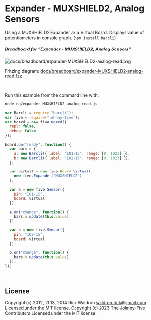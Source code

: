 <!--remove-start-->

# Expander - MUXSHIELD2, Analog Sensors

<!--remove-end-->


Using a MUXSHIELD2 Expander as a Virtual Board. Displays value of potentiometers in console graph. (`npm install barcli`)





##### Breadboard for "Expander - MUXSHIELD2, Analog Sensors"



![docs/breadboard/expander-MUXSHIELD2-analog-read.png](breadboard/expander-MUXSHIELD2-analog-read.png)<br>

Fritzing diagram: [docs/breadboard/expander-MUXSHIELD2-analog-read.fzz](breadboard/expander-MUXSHIELD2-analog-read.fzz)

&nbsp;




Run this example from the command line with:
```bash
node eg/expander-MUXSHIELD2-analog-read.js
```


```javascript
var Barcli = require("barcli");
var five = require("johnny-five");
var board = new five.Board({
  repl: false,
  debug: false
});

board.on("ready", function() {
  var bars = {
    a: new Barcli({ label: "IO1-15", range: [0, 1023] }),
    b: new Barcli({ label: "IO2-15", range: [0, 1023] }),
  };

  var virtual = new five.Board.Virtual(
    new five.Expander("MUXSHIELD2")
  );

  var a = new five.Sensor({
    pin: "IO1-15",
    board: virtual
  });

  a.on("change", function() {
    bars.a.update(this.value);
  });

  var b = new five.Sensor({
    pin: "IO2-15",
    board: virtual
  });

  b.on("change", function() {
    bars.b.update(this.value);
  });
});

```








&nbsp;

<!--remove-start-->

## License
Copyright (c) 2012, 2013, 2014 Rick Waldron <waldron.rick@gmail.com>
Licensed under the MIT license.
Copyright (c) 2023 The Johnny-Five Contributors
Licensed under the MIT license.

<!--remove-end-->
